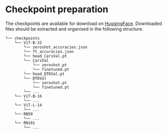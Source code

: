 # Checkpoint preparation

The checkpoints are available for download on [HuggingFace](https://huggingface.co/fredzzhang/atlas/tree/main).
Downloaded files should be extracted and organised in the following structure.

```
└── checkpoints
    └── ViT-B-32
        └── zeroshot_accuracies.json
        └── ft_accuracies.json
        └── head_CarsVal.pt
        └── CarsVal
            └── zeroshot.pt
            └── finetuned.pt
        └── head_DTDVal.pt
        └── DTDVal
            └── zeroshot.pt
            └── finetuned.pt
        └── ...
    └── ViT-B-16
        └── ...
    └── ViT-L-14
        └── ...
    └── RN50
        └── ...
    └── RN101
        └── ...
```